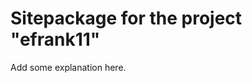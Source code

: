 Sitepackage for the project "efrank11"
==============================================================

Add some explanation here.
